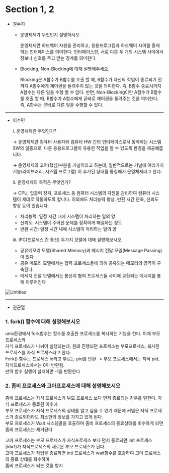 # Section 1, 2

* 권수지

  * 운영체제가 무엇인지 설명하시오.

    운영체제란 하드웨어 자원을 관리하고, 응용프로그램과 하드웨어 사이를 중재하는 인터페이스를 의미한다. 인터페이스란, 서로 다른 두 개의 시스템 사이에서 정보나 신호를 주고 받는 경계를 의미한다.
  
  
  * Blocking, Non-Blocking에 대해 설명해주세요.
      
    Blocking은 A함수가 B함수를 호출 할 때, B함수가 자신의 작업이 종료되기 전까지 A함수에게 제어권을 돌려주지 않는 것을 의미한다. 즉, B함수 종료시까지 A함수는 다른 일을 수행 할 수 없다.
    반면, Non-Blocking이란 A함수가 B함수를 호출 할 때, B함수가 A함수에게 곧바로 제어권을 돌려주는 것을 의미한다. 즉, A함수는 곧바로 다른 일을 수행할 수 있다.

---     

* 이수민

   i. 운영체제란 무엇인가?

  → 운영체제란 컴퓨터 사용자와 컴퓨터 HW 간의 인터페이스로서 동작하는 시스템 SW의 일종으로, 다른 응용프로그램이 유용한 작업을 할 수 있도록 환경을 제공해줍니다.
  
  → 운영체제의 코어(핵심)부분을 커널이라고 하는데, 일반적으로는 커널에 여러가지 기능(라이브러리, 시스템 프로그램) 이 추가된 상태를 통칭해서 운영체제라고 한다. 

   ii. 운영체제의 목적은 무엇인가?

  → CPU, 입출력 장치, 프로세스 등 컴퓨터 시스템의 자원을 관리하여 컴퓨터 시스템이 제대로 작동하도록 합니다. 이외에도 처리능력 향상, 반환 시간 단축, 신뢰도 향상 등이 있습니다.
  
  - 처리능력: 일정 시간 내에 시스템이 처리하는 일의 양
  - 신뢰도: 시스템이 주어진 문제를 정확하게 해결하는 정도
  - 반환 시간: 일정 시간 내에 시스템이 처리하는 일의 양

   iii. IPC(프로세스 간 통신) 두가지 모델에 대해 설명해보시오.
  
  - 공유메모리 모델(Shared Memory)과 메시지 전달 모델(Message Passing)이 있다
  - 공유 메모리 모델에서는 협력 프로세스들에 의해 공유되는 메모리의 영역이 구축된다.
  - 메세지 전달 모델에서는 통신이 협력 프로세스들 사이에 교환되는 메시지를 통해 이루어진다

![Untitled](https://prod-files-secure.s3.us-west-2.amazonaws.com/05df5ba1-a25d-49a4-9e75-6f9fbf9a14a2/dc5e6aaa-241e-45c6-8fc6-01c2f143e1db/Untitled.png)

---

* 권근열

### 1. fork() 함수에 대해 설명해보시오

unix환경에서 fork함수는 함수를 호출한 프로세스를 복사하는 기능을 한다. 이때 부모 프로세스와  
자식 프로세스가 나뉘어 실행되는데, 원래 진행되던 프로세스는 부모프로세스, 복사된 프로세스를
자식 프로세스라고 한다.  
Fork() 함수는 프로세스 id라고 부르는 pid를 반환 -> 부모 프로세스에서는 자식 pid, 자식프로세스에서는 0이 반환됨.  
만약 함수 실행이 실패하면 -1을 반환한다  
  
### 2. 좀비 프로세스와 고아프로세스에 대해 설명해보시오 

좀비 프로세스는 자식 프로세스가 부모 프로세스 보다 먼저 종료되는 경우를 말한다. 자식 프로세스가 종료된 이후에   
부모 프로세스가 자식 프로세스의 상태를 알고 싶을 수 있기 때문에 커널은 자식 프로세스가 종료되더라도 최소한의 정보를 가지고 있게 된다.  
부모 프로세스가 Wait 시스템콜을 호출하여 좀비 프로세스의 종료상태를 회수하게 되면 좀비 프로세스는 제거된다  

고아 프로세스는 부모 프로세스가 자식프로세스 보다 먼저 종료되면 init 프로세스(id=1)가 자식프로세스의 새로운 부모 프로세스가 된다.  
고아 프로세스가 작업을 종료하면 inti 프로세스가 wait함수를 호출하여 고아 프로세스의 종료 상태를 회수하여  
좀비 프로세스가 되는 것을 방지